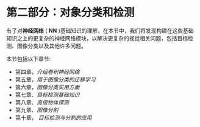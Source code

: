 # 第二部分：对象分类和检测

有了对**神经网络** ( **NN** )基础知识的理解，在本节中，我们将发现构建在这些基础知识之上的更复杂的神经网络模块，以解决更复杂的视觉相关问题，包括目标检测、图像分类以及其他许多问题。

本节包括以下章节:

*   第四章，*介绍卷积神经网络*
*   第五章，*用于图像分类的迁移学习*
*   第六章，*图像分类实用方面*
*   第七章、*目标检测基础知识*
*   第八章、*高级物体探测*
*   第九章、*图像分割*
*   第十章， *目标检测与分割的应用*